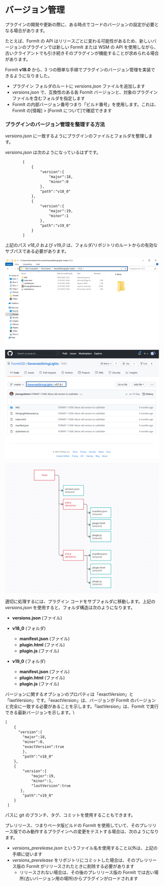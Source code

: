 # バージョン管理

プラグインの開発や更新の際に、ある時点でコードのバージョンの設定が必要となる場合があります。

たとえば、FormIt の API はリリースごとに変わる可能性があるため、新しいバージョンのプラグインでは新しい FormIt または WSM の API を使用しながら、古いクライアントでも引き続きそのプラグインが機能することが求められる場合があります。

FormIt **v18.0** から、3 つの簡単な手順でプラグインのバージョン管理を実装できるようになりました。

* プラグイン フォルダのルートに _versions.json_ ファイルを追加します
* _versions.json_ で、互換性のある各 FormIt バージョンと、対象のプラグイン ファイルを含むフォルダを指定します
* FormIt の内部バージョン番号つまり「ビルド番号」を使用します。これは、FormIt の[情報] > [FormIt について]で確認できます



### プラグインのバージョン管理を整理する方法

_versions.json_ に一致するようにプラグインのファイルとフォルダを整理します。

_versions.json_ は次のようになっているはずです。

```
        [
            {
                "version":{
                    "major":18,
                    "minor":0
                },
                "path":"v18_0"
            },
            {
                "version":{
                    "major":19,
                    "minor":1
                },
                "path":"v19_0"
            }
        ]

```

上記のパス _v18\_0_ および _v19\_0_ は、フォルダ/リポジトリのルートからの有効なサブパスである必要があります。

![](../../../.gitbook/assets/i1.png)

![](../../../.gitbook/assets/i2.png)

![](../../../.gitbook/assets/i3.png)

適切に処理するには、プラグイン コードをサブフォルダに移動します。上記の _versions.json_ を使用すると、フォルダ構造は次のようになります。

* **versions.json** (ファイル)
* **v18\_0** (フォルダ)

   * **manifest.json** (ファイル)
   * **plugin.html** (ファイル)
   * **plugin.js** (ファイル)


* **v19\_0** (フォルダ)
   * **manifest.json** (ファイル)
   * **plugin.html** (ファイル)
   * **plugin.js** (ファイル)

バージョンに関するオプションのプロパティは「exactVersion」と「lastVersion」です。「exactVersion」は、バージョンが FormIt のバージョンと完全に一致する必要があることを示します。「lastVersion」は、FormIt で実行できる最新バージョンを示します。\


```
[
    {
      "version":{
        "major":18,
        "minor":0,
        "exactVersion":true
        },
        "path":"v18_0"
    },
    {
        "version":{
            "major":19,
            "minor":1,
            "lastVersion":true
       },
        "path":"v19_0"
    }
 ]
```

パスに git のブランチ、タグ、コミットを使用することもできます。

プレリリース、つまりベータ版ビルドの FormIt を使用していて、そのプレリリース版でのみ動作するプラグインへの変更をテストする場合は、次のようになります。

* _versions\_prerelease.json_ というファイル名を使用すること以外は、上記の手順に従います
* _versions\_prerelease_ をリポジトリにコミットした場合は、そのプレリリース版の FormIt がリリースされたときに削除する必要があります
   * リリースされない場合は、その後のプレリリース版の FormIt では古い場所(古いバージョン用の場所)からプラグインがロードされます
